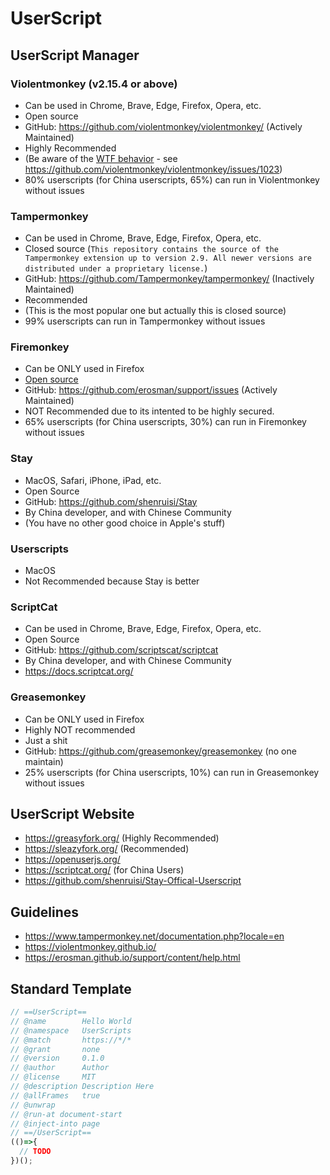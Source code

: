 # UserScript

## UserScript Manager

### Violentmonkey (v2.15.4 or above)
* Can be used in Chrome, Brave, Edge, Firefox, Opera, etc.
* Open source
* GitHub: https://github.com/violentmonkey/violentmonkey/ (Actively Maintained)
* Highly Recommended
* (Be aware of the [WTF behavior](https://github.com/violentmonkey/violentmonkey/issues/1901) - see https://github.com/violentmonkey/violentmonkey/issues/1023)
* 80% userscripts (for China userscripts, 65%) can run in Violentmonkey without issues

### Tampermonkey
* Can be used in Chrome, Brave, Edge, Firefox, Opera, etc.
* Closed source (`This repository contains the source of the Tampermonkey extension up to version 2.9. All newer versions are distributed under a proprietary license.`)
* GitHub: https://github.com/Tampermonkey/tampermonkey/ (Inactively Maintained)
* Recommended
* (This is the most popular one but actually this is closed source)
* 99% userscripts can run in Tampermonkey without issues

### Firemonkey
* Can be ONLY used in Firefox
* [Open source](https://github.com/erosman/support/tree/FireMonkey)
* GitHub: https://github.com/erosman/support/issues (Actively Maintained)
* NOT Recommended due to its intented to be highly secured.
* 65% userscripts (for China userscripts, 30%) can run in Firemonkey without issues

### Stay
* MacOS, Safari, iPhone, iPad, etc.
* Open Source
* GitHub: https://github.com/shenruisi/Stay
* By China developer, and with Chinese Community
* (You have no other good choice in Apple's stuff)

### Userscripts
* MacOS
* Not Recommended because Stay is better

### ScriptCat
* Can be used in Chrome, Brave, Edge, Firefox, Opera, etc.
* Open Source
* GitHub: https://github.com/scriptscat/scriptcat
* By China developer, and with Chinese Community
* https://docs.scriptcat.org/

### Greasemonkey
* Can be ONLY used in Firefox
* Highly NOT recommended
* Just a shit
* GitHub: https://github.com/greasemonkey/greasemonkey (no one maintain)
* 25% userscripts (for China userscripts, 10%) can run in Greasemonkey without issues



## UserScript Website
* https://greasyfork.org/ (Highly Recommended)
* https://sleazyfork.org/ (Recommended)
* https://openuserjs.org/
* https://scriptcat.org/ (for China Users)
* https://github.com/shenruisi/Stay-Offical-Userscript

## Guidelines
* https://www.tampermonkey.net/documentation.php?locale=en
* https://violentmonkey.github.io/
* https://erosman.github.io/support/content/help.html


## Standard Template

```js
// ==UserScript==
// @name        Hello World
// @namespace   UserScripts
// @match       https://*/*
// @grant       none
// @version     0.1.0
// @author      Author
// @license     MIT
// @description Description Here
// @allFrames   true
// @unwrap
// @run-at document-start
// @inject-into page
// ==/UserScript==
(()=>{
  // TODO
})();
```
